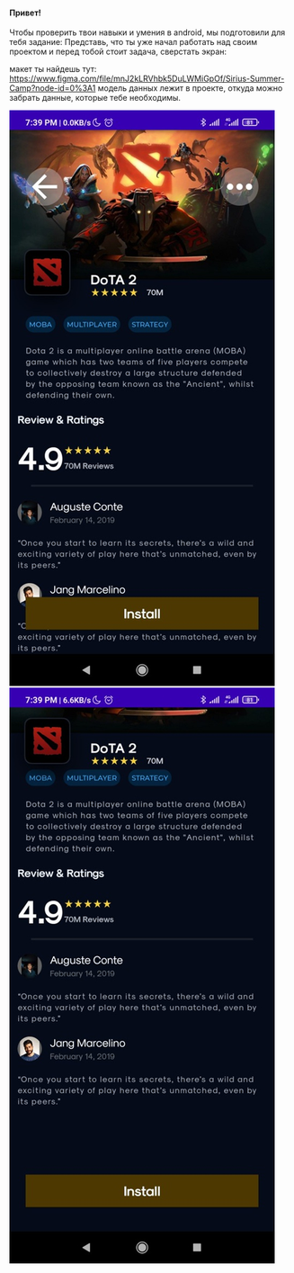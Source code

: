 #### Привет!

Чтобы проверить твои навыки и умения в android, мы подготовили для тебя задание:
Представь, что ты уже начал работать над своим проектом и перед тобой стоит задача, сверстать экран:

макет ты найдешь тут: https://www.figma.com/file/mnJ2kLRVhbk5DuLWMiGpOf/Sirius-Summer-Camp?node-id=0%3A1
модель данных лежит в проекте, откуда можно забрать данные, которые тебе необходимы.

![alt text](https://github.com/seregatheone/android_sirius/blob/master/preview_images/first.jpg)
![alt text](https://github.com/seregatheone/android_sirius/blob/master/preview_images/second.jpg)
